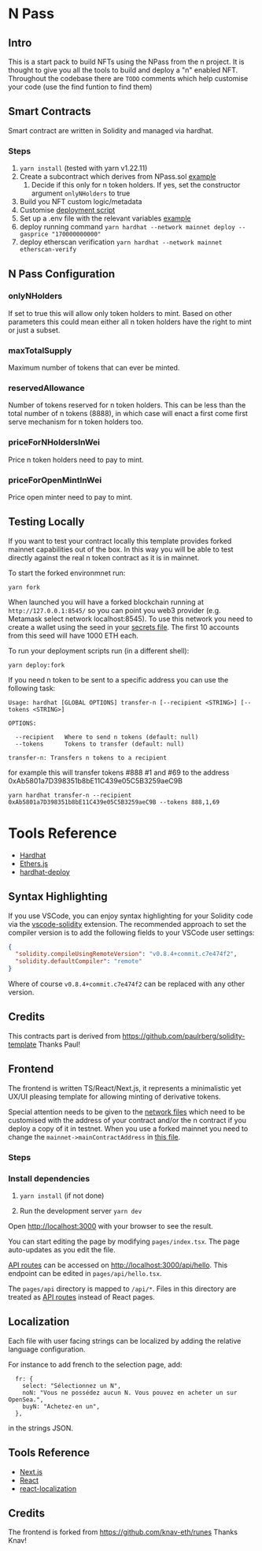 # N Pass

## Intro

This is a start pack to build NFTs using the NPass from the n project.
It is thought to give you all the tools to build and deploy a "n" enabled NFT.
Throughout the codebase there are `TODO` comments which help customise your code (use the find funtion to find them)

## Smart Contracts

Smart contract are written in Solidity and managed via hardhat.

### Steps

1. `yarn install` (tested with yarn v1.22.11)
1. Create a subcontract which derives from NPass.sol [example](contracts/testing/MockNPass.sol)
   1. Decide if this only for n token holders. If yes, set the constructor argument `onlyNHolders` to true
1. Build you NFT custom logic/metadata
1. Customise [deployment script](deploy/01_N_PASS.ts)
1. Set up a .env file with the relevant variables [example](./.env.example)
1. deploy running command `yarn hardhat --network mainnet deploy --gasprice "170000000000"`
1. deploy etherscan verification `yarn hardhat --network mainnet etherscan-verify`

## N Pass Configuration

### onlyNHolders

If set to true this will allow only token holders to mint. Based on other parameters this could mean either all n token holders
have the right to mint or just a subset.

### maxTotalSupply

Maximum number of tokens that can ever be minted.

### reservedAllowance

Number of tokens reserved for n token holders. This can be less than the total number of n tokens (8888), in which case will
enact a first come first serve mechanism for n token holders too.

### priceForNHoldersInWei

Price n token holders need to pay to mint.

### priceForOpenMintInWei

Price open minter need to pay to mint.

## Testing Locally

If you want to test your contract locally this template provides forked mainnet capabilities out of the box. In this way you will be able to test directly against the real n token contract as it is in mainnet.

To start the forked environmnet run:

`yarn fork`

When launched you will have a forked blockchain running at `http://127.0.0.1:8545/` so you can point you web3 provider (e.g. Metamask select network localhost:8545).
To use this network you need to create a wallet using the seed in your [secrets file](.env). The first 10 accounts from this seed will have 1000 ETH each.

To run your deployment scripts run (in a different shell):

`yarn deploy:fork`

If you need n token to be sent to a specific address you can use the following task:

```
Usage: hardhat [GLOBAL OPTIONS] transfer-n [--recipient <STRING>] [--tokens <STRING>]

OPTIONS:

  --recipient   Where to send n tokens (default: null)
  --tokens      Tokens to transfer (default: null)

transfer-n: Transfers n tokens to a recipient
```

for example this will transfer tokens #888 #1 and #69 to the address 0xAb5801a7D398351b8bE11C439e05C5B3259aeC9B

`yarn hardhat transfer-n --recipient 0xAb5801a7D398351b8bE11C439e05C5B3259aeC9B --tokens 888,1,69`

# Tools Reference

- [Hardhat](https://hardhat.org/getting-started/)
- [Ethers.js](https://docs.ethers.io/v5/)
- [hardhat-deploy](https://github.com/wighawag/hardhat-deploy/tree/master#-hardhat-deploy)

## Syntax Highlighting

If you use VSCode, you can enjoy syntax highlighting for your Solidity code via the
[vscode-solidity](https://github.com/juanfranblanco/vscode-solidity) extension. The recommended approach to set the
compiler version is to add the following fields to your VSCode user settings:

```json
{
  "solidity.compileUsingRemoteVersion": "v0.8.4+commit.c7e474f2",
  "solidity.defaultCompiler": "remote"
}
```

Where of course `v0.8.4+commit.c7e474f2` can be replaced with any other version.

## Credits

This contracts part is derived from https://github.com/paulrberg/solidity-template
Thanks Paul!

## Frontend

The frontend is written TS/React/Next.js, it represents a minimalistic yet UX/UI pleasing template for allowing minting of derivative tokens.

Special attention needs to be given to the [network files](./networks) which need to be customised with the address of your contract and/or the n contract if you deploy a copy of it in testnet.
When you use a forked mainnet you need to change the `mainnet->mainContractAddress` in [this file](./networks/networks.json).

### Steps

### Install dependencies

1. `yarn install` (if not done)

1. Run the development server `yarn dev`

Open [http://localhost:3000](http://localhost:3000) with your browser to see the result.

You can start editing the page by modifying `pages/index.tsx`. The page auto-updates as you edit the file.

[API routes](https://nextjs.org/docs/api-routes/introduction) can be accessed on [http://localhost:3000/api/hello](http://localhost:3000/api/hello). This endpoint can be edited in `pages/api/hello.tsx`.

The `pages/api` directory is mapped to `/api/*`. Files in this directory are treated as [API routes](https://nextjs.org/docs/api-routes/introduction) instead of React pages.

## Localization

Each file with user facing strings can be localized by adding the relative language configuration.

For instance to add french to the selection page, add:

```
  fr: {
    select: "Sélectionnez un N",
    noN: "Vous ne possédez aucun N. Vous pouvez en acheter un sur OpenSea.",
    buyN: "Achetez-en un",
  },
```

in the strings JSON.

## Tools Reference

- [Next.js](https://nextjs.org/docs/)
- [React](https://reactjs.org/docs/getting-started.html)
- [react-localization](https://www.npmjs.com/package/react-localization)

## Credits

The frontend is forked from https://github.com/knav-eth/runes
Thanks Knav!

